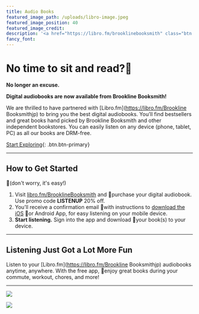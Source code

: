 ```yaml
---
title: Audio Books
featured_image_path: /uploads/libro-image.jpeg
featured_image_position: 40
featured_image_credit:
description: '<a href="https://libro.fm/brooklinebooksmith" class="btn btn-primary">Libro.fm</a>'
fancy_font:
---
```



# No time to sit and read?

**No longer an excuse.**

**Digital audiobooks are now available from Brookline Booksmith!**

We are thrilled to have partnered with [Libro.fm](https://libro.fm/Brookline Booksmithjp) to bring you the best digital audiobooks. You’ll find bestsellers and great books hand picked by Brookline Booksmith and other independent bookstores. You can easily listen on any device (phone, tablet, PC) as all our books are DRM-free.

[Start Exploring](https://libro.fm/brooklinebooksmith){: .btn.btn-primary}

---

## **How to Get Started**

(don't worry, it's easy!)

1. Visit [libro.fm/BrooklineBooksmith](https://libro.fm/brooklinebooksmith) and purchase your digital audiobook. Use promo code **LISTENUP** 20% off.
2. You’ll receive a confirmation email with instructions to [download the iOS](https://itunes.apple.com/us/app/libro.fm/id1057776523) or Android App, for easy listening on your mobile device.
3. **Start listening.**&nbsp;Sign into the app and download your book(s) to your device.


---

## **Listening Just Got a Lot More Fun**

Listen to your [Libro.fm](https://libro.fm/Brookline Booksmithjp) audiobooks anytime, anywhere. With the free app, enjoy great books during your commute, workout, chores, and more!

---

[![](https://static1.squarespace.com/static/55395080e4b03e1f32a4dbe2/t/576c7258e4fcb5bcdb3bc580/1469814711939/?format=500w)](https://itunes.apple.com/us/app/libro.fm/id1057776523)

[![](https://static1.squarespace.com/static/55395080e4b03e1f32a4dbe2/t/579b97ebe3df288505014b58/1469814772087/?format=500w)](https://play.google.com/store/apps/details?id=fm.libro.librofm)